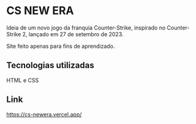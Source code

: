 # CS NEW ERA

Ideia de um novo jogo da franquia Counter-Strike, inspirado no Counter-Strike 2, lançado em 27 de setembro de 2023.

Site feito apenas para fins de aprendizado.
## Tecnologias utilizadas

HTML e CSS

## Link


https://cs-newera.vercel.app/
